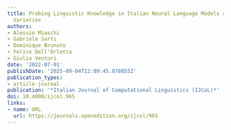 ```yaml
---
title: Probing Linguistic Knowledge in Italian Neural Language Models across Language
  Varieties
authors:
- Alessio Miaschi
- Gabriele Sarti
- Dominique Brunato
- Felice Dell'Orletta
- Giulia Venturi
date: '2022-07-01'
publishDate: '2025-09-04T12:09:45.878855Z'
publication_types:
- article-journal
publication: '*Italian Journal of Computational Linguistics (IJCoL)*'
doi: 10.4000/ijcol.965
links:
- name: URL
  url: https://journals.openedition.org/ijcol/965
---
```

